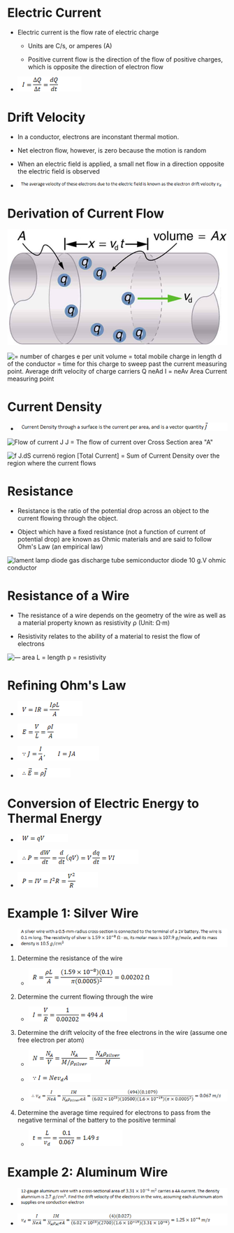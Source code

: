 # Electric Current

  -  Electric current is the flow rate of electric charge
    
      -  Units are C/s, or amperes (A)
    
      -  Positive current flow is the direction of the flow of positive
         charges, which is opposite the direction of electron
     flow

  -  ![C:\\266298A5\\73477446-49B2-471B-AFDD-BCD03931DCDD\_files\\image231.png](./media/image231.png)

# Drift Velocity

  -  In a conductor, electrons are inconstant thermal motion.

  -  Net electron flow, however, is zero because the motion is random

  -  When an electric field is applied, a small net flow in a direction
     opposite the electric field is
     observed

  -  ![C:\\266298A5\\73477446-49B2-471B-AFDD-BCD03931DCDD\_files\\image232.png](./media/image232.png)

# Derivation of Current Flow

 ![volume = Ax ](./media/image233.png)
 
 ![= number of charges e per unit volume = total mobile charge in
 length d of the conductor = time for this charge to sweep past the
 current measuring point. Average drift velocity of charge carriers Q
 neAd I = neAv Area Current measuring point
     ](./media/image234.png)

# Current Density

  -  ![C:\\266298A5\\73477446-49B2-471B-AFDD-BCD03931DCDD\_files\\image235.png](./media/image235.png)

 ![Flow of current J J = The flow of current over Cross Section area
 "A" ](./media/image236.png)
 
 ![f J.dS currenö region \[Total Current\] = Sum of Current Density
 over the region where the current flows ](./media/image237.png)

# Resistance

  -  Resistance is the ratio of the potential drop across an object to
     the current flowing through the object.

  -  Object which have a fixed resistance (not a function of current of
     potential drop) are known as Ohmic materials and are said to
     follow Ohm's Law (an empirical law)

 ![lament lamp diode gas discharge tube semiconductor diode 10 g.V
 ohmic conductor ](./media/image238.png)

# Resistance of a Wire

  -  The resistance of a wire depends on the geometry of the wire as
     well as a material property known as resistivity ⍴ (Unit: Ω·m)

  -  Resistivity relates to the ability of a material to resist the
     flow of electrons

 ![— area L = length p = resistivity
     ](./media/image239.png)

# Refining Ohm's Law

  -  ![C:\\266298A5\\73477446-49B2-471B-AFDD-BCD03931DCDD\_files\\image240.png](./media/image240.png)

  -  ![C:\\266298A5\\73477446-49B2-471B-AFDD-BCD03931DCDD\_files\\image241.png](./media/image241.png)

  -  ![C:\\266298A5\\73477446-49B2-471B-AFDD-BCD03931DCDD\_files\\image242.png](./media/image242.png)

  -  ![C:\\266298A5\\73477446-49B2-471B-AFDD-BCD03931DCDD\_files\\image243.png](./media/image243.png)

# Conversion of Electric Energy to Thermal Energy

  -  ![C:\\266298A5\\73477446-49B2-471B-AFDD-BCD03931DCDD\_files\\image244.png](./media/image244.png)

  -  ![C:\\266298A5\\73477446-49B2-471B-AFDD-BCD03931DCDD\_files\\image245.png](./media/image245.png)

  -  ![C:\\266298A5\\73477446-49B2-471B-AFDD-BCD03931DCDD\_files\\image246.png](./media/image246.png)

# Example 1: Silver Wire

  -  ![C:\\266298A5\\73477446-49B2-471B-AFDD-BCD03931DCDD\_files\\image247.png](./media/image247.png)

<!-- end list -->

1.   Determine the resistance of the wire
    
      -  ![C:\\266298A5\\73477446-49B2-471B-AFDD-BCD03931DCDD\_files\\image248.png](./media/image248.png)

2.   Determine the current flowing through the wire
    
      -  ![C:\\266298A5\\73477446-49B2-471B-AFDD-BCD03931DCDD\_files\\image249.png](./media/image249.png)

3.   Determine the drift velocity of the free electrons in the wire
     (assume one free electron per atom)
    
      -  ![C:\\266298A5\\73477446-49B2-471B-AFDD-BCD03931DCDD\_files\\image250.png](./media/image250.png)
    
      -  ![C:\\266298A5\\73477446-49B2-471B-AFDD-BCD03931DCDD\_files\\image251.png](./media/image251.png)
    
      -  ![C:\\266298A5\\73477446-49B2-471B-AFDD-BCD03931DCDD\_files\\image252.png](./media/image252.png)

4.   Determine the average time required for electrons to pass from the
     negative terminal of the battery to the positive terminal
    
      -  ![C:\\266298A5\\73477446-49B2-471B-AFDD-BCD03931DCDD\_files\\image253.png](./media/image253.png)

# Example 2: Aluminum Wire

  -  ![C:\\266298A5\\73477446-49B2-471B-AFDD-BCD03931DCDD\_files\\image254.png](./media/image254.png)

  -  ![C:\\266298A5\\73477446-49B2-471B-AFDD-BCD03931DCDD\_files\\image255.png](./media/image255.png)